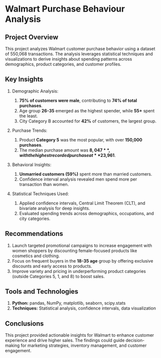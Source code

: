 # Walmart Purchase Behaviour Analysis

## Project Overview
This project analyzes Walmart customer purchase behavior using a dataset of 550,068 transactions. The analysis leverages statistical techniques and visualizations to derive insights about spending patterns across demographics, product categories, and customer profiles.

## Key Insights
1. Demographic Analysis:

   1. **75% of customers were male**, contributing to **74% of total purchases**.
   2. Age group **26-35** emerged as the highest spender, while **55+** spent the least.
   3. City Category B accounted for **42%** of customers, the largest group.
  
2. Purchase Trends:

   1. Product **Category 5** was the most popular, with over **150,000 purchases**.
   2. The median purchase amount was **$8,047**, with the highest recorded purchase at **$23,961**.

3. Behavioral Insights:

   1. **Unmarried customers (59%)** spent more than married customers.
   2. Confidence interval analysis revealed men spend more per transaction than women.

4. Statistical Techniques Used:

   1. Applied confidence intervals, Central Limit Theorem (CLT), and bivariate analysis for deep insights.
   2. Evaluated spending trends across demographics, occupations, and city categories.
  
## Recommendations
1. Launch targeted promotional campaigns to increase engagement with women shoppers by discounting female-focused products like cosmetics and clothing.
2. Focus on frequent buyers in the **18-35 age** group by offering exclusive discounts and early access to products.
3. Improve variety and pricing in underperforming product categories (outside Categories 5, 1, and 8) to boost sales.

## Tools and Technologies
1. **Python:** pandas, NumPy, matplotlib, seaborn, scipy.stats
2. **Techniques:** Statistical analysis, confidence intervals, data visualization

## Conclusions

This project provided actionable insights for Walmart to enhance customer experience and drive higher sales. The findings could guide decision-making for marketing strategies, inventory management, and customer engagement.
   
